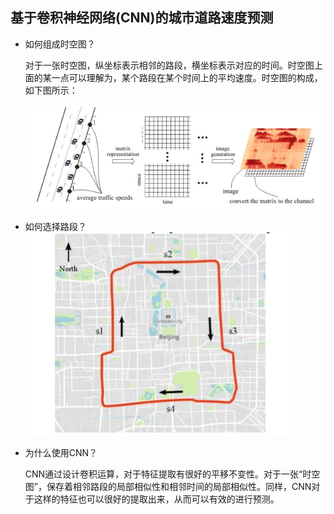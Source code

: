 ## 基于卷积神经网络(CNN)的城市道路速度预测


* 如何组成时空图？

    对于一张时空图，纵坐标表示相邻的路段，横坐标表示对应的时间。时空图上面的某一点可以理解为，某个路段在某个时间上的平均速度。时空图的构成，如下图所示：

    ![](2.jpg)


* 如何选择路段？
    ![](1.jpg)


* 为什么使用CNN？
    
    CNN通过设计卷积运算，对于特征提取有很好的平移不变性。对于一张“时空图”，保存着相邻路段的局部相似性和相邻时间的局部相似性。同样，CNN对于这样的特征也可以很好的提取出来，从而可以有效的进行预测。

